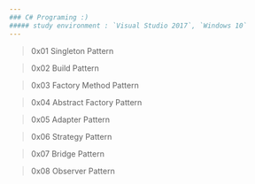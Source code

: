 ```yaml
---
### C# Programing :) 
##### study environment : `Visual Studio 2017`, `Windows 10`
---
```

>0x01 Singleton Pattern

>0x02 Build Pattern

>0x03 Factory Method Pattern

>0x04 Abstract Factory Pattern

>0x05 Adapter Pattern

>0x06 Strategy Pattern

>0x07 Bridge Pattern

>0x08 Observer Pattern